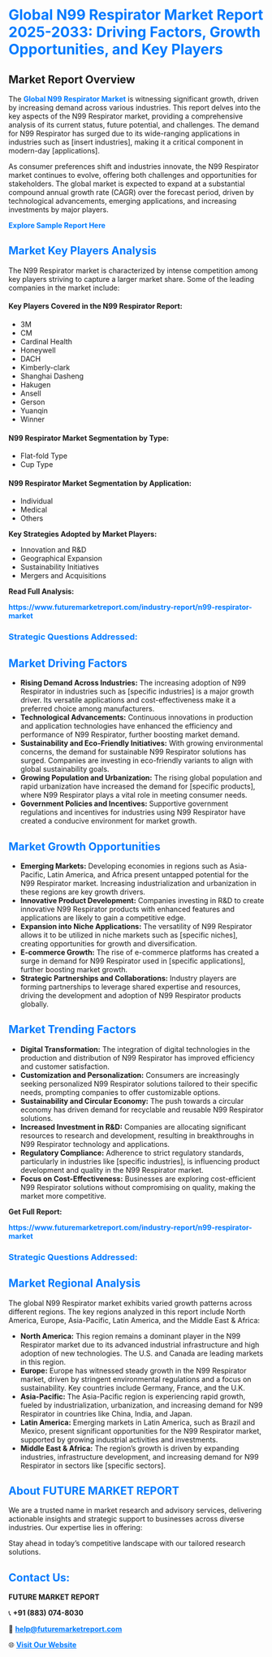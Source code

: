 <h1 style="color: #007BFF;">Global N99 Respirator Market Report 2025-2033: Driving Factors, Growth Opportunities, and Key Players</h1>

<section id="overview">
<h2>Market Report Overview</h2>
<p>The <a href="https://www.futuremarketreport.com/industry-report/n99-respirator-market" style="color: #007BFF; text-decoration: none;"><strong>Global N99 Respirator Market</strong></a> is witnessing significant growth, driven by increasing demand across various industries. This report delves into the key aspects of the N99 Respirator market, providing a comprehensive analysis of its current status, future potential, and challenges. The demand for N99 Respirator has surged due to its wide-ranging applications in industries such as [insert industries], making it a critical component in modern-day [applications].</p>
<p>As consumer preferences shift and industries innovate, the N99 Respirator market continues to evolve, offering both challenges and opportunities for stakeholders. The global market is expected to expand at a substantial compound annual growth rate (CAGR) over the forecast period, driven by technological advancements, emerging applications, and increasing investments by major players.</p>
</section>

<section id="overview">
<p><a href="https://www.futuremarketreport.com/request-sample/reportId=78553" style="color: #007BFF; text-decoration: none;"><strong>Explore Sample Report Here</strong></a></p>
</section>

<section id="key-players">
<h2 style="color: #007BFF;">Market Key Players Analysis</h2>
<p>The N99 Respirator market is characterized by intense competition among key players striving to capture a larger market share. Some of the leading companies in the market include:</p>
<h4>Key Players Covered in the N99 Respirator Report:</h4>
<ul><li>3M</li><li>CM</li><li>Cardinal Health</li><li>Honeywell</li><li>DACH</li><li>Kimberly-clark</li><li>Shanghai Dasheng</li><li>Hakugen</li><li>Ansell</li><li>Gerson</li><li>Yuanqin</li><li>Winner</li></ul>
<h4>N99 Respirator Market Segmentation by Type:</h4>
<ul><li>Flat-fold Type</li><li>Cup Type</li></ul>

<h4>N99 Respirator Market Segmentation by Application:</h4>
<ul><li>Individual</li><li>Medical</li><li>Others</li></ul>
<p><strong>Key Strategies Adopted by Market Players:</strong></p>
<ul>
<li>Innovation and R&D</li>
<li>Geographical Expansion</li>
<li>Sustainability Initiatives</li>
<li>Mergers and Acquisitions</li>
</ul>
</section>

<section>
<p><strong>Read Full Analysis: </strong></p><a href="https://www.futuremarketreport.com/industry-report/n99-respirator-market" style="color: #007BFF; text-decoration: none;"><strong>https://www.futuremarketreport.com/industry-report/n99-respirator-market</strong></a>
<h3 style="color: #007BFF;">Strategic Questions Addressed:</h3>
</section>

<section id="driving-factors">
<h2 style="color: #007BFF;">Market Driving Factors</h2>
<ul>
<li><strong>Rising Demand Across Industries:</strong> The increasing adoption of N99 Respirator in industries such as [specific industries] is a major growth driver. Its versatile applications and cost-effectiveness make it a preferred choice among manufacturers.</li>
<li><strong>Technological Advancements:</strong> Continuous innovations in production and application technologies have enhanced the efficiency and performance of N99 Respirator, further boosting market demand.</li>
<li><strong>Sustainability and Eco-Friendly Initiatives:</strong> With growing environmental concerns, the demand for sustainable N99 Respirator solutions has surged. Companies are investing in eco-friendly variants to align with global sustainability goals.</li>
<li><strong>Growing Population and Urbanization:</strong> The rising global population and rapid urbanization have increased the demand for [specific products], where N99 Respirator plays a vital role in meeting consumer needs.</li>
<li><strong>Government Policies and Incentives:</strong> Supportive government regulations and incentives for industries using N99 Respirator have created a conducive environment for market growth.</li>
</ul>
</section>

<section id="growth-opportunities">
<h2 style="color: #007BFF;">Market Growth Opportunities</h2>
<ul>
<li><strong>Emerging Markets:</strong> Developing economies in regions such as Asia-Pacific, Latin America, and Africa present untapped potential for the N99 Respirator market. Increasing industrialization and urbanization in these regions are key growth drivers.</li>
<li><strong>Innovative Product Development:</strong> Companies investing in R&D to create innovative N99 Respirator products with enhanced features and applications are likely to gain a competitive edge.</li>
<li><strong>Expansion into Niche Applications:</strong> The versatility of N99 Respirator allows it to be utilized in niche markets such as [specific niches], creating opportunities for growth and diversification.</li>
<li><strong>E-commerce Growth:</strong> The rise of e-commerce platforms has created a surge in demand for N99 Respirator used in [specific applications], further boosting market growth.</li>
<li><strong>Strategic Partnerships and Collaborations:</strong> Industry players are forming partnerships to leverage shared expertise and resources, driving the development and adoption of N99 Respirator products globally.</li>
</ul>
</section>

<section id="trending-factors">
<h2 style="color: #007BFF;">Market Trending Factors</h2>
<ul>
<li><strong>Digital Transformation:</strong> The integration of digital technologies in the production and distribution of N99 Respirator has improved efficiency and customer satisfaction.</li>
<li><strong>Customization and Personalization:</strong> Consumers are increasingly seeking personalized N99 Respirator solutions tailored to their specific needs, prompting companies to offer customizable options.</li>
<li><strong>Sustainability and Circular Economy:</strong> The push towards a circular economy has driven demand for recyclable and reusable N99 Respirator solutions.</li>
<li><strong>Increased Investment in R&D:</strong> Companies are allocating significant resources to research and development, resulting in breakthroughs in N99 Respirator technology and applications.</li>
<li><strong>Regulatory Compliance:</strong> Adherence to strict regulatory standards, particularly in industries like [specific industries], is influencing product development and quality in the N99 Respirator market.</li>
<li><strong>Focus on Cost-Effectiveness:</strong> Businesses are exploring cost-efficient N99 Respirator solutions without compromising on quality, making the market more competitive.</li>
</ul>
</section>

<section>
<p><strong>Get Full Report: </strong></p><a href="https://www.futuremarketreport.com/industry-report/n99-respirator-market" style="color: #007BFF; text-decoration: none;"><strong>https://www.futuremarketreport.com/industry-report/n99-respirator-market</strong></a>
<h3 style="color: #007BFF;">Strategic Questions Addressed:</h3>
</section>


<section id="regional-analysis">
<h2 style="color: #007BFF;">Market Regional Analysis</h2>
<p>The global N99 Respirator market exhibits varied growth patterns across different regions. The key regions analyzed in this report include North America, Europe, Asia-Pacific, Latin America, and the Middle East & Africa:</p>
<ul>
<li><strong>North America:</strong> This region remains a dominant player in the N99 Respirator market due to its advanced industrial infrastructure and high adoption of new technologies. The U.S. and Canada are leading markets in this region.</li>
<li><strong>Europe:</strong> Europe has witnessed steady growth in the N99 Respirator market, driven by stringent environmental regulations and a focus on sustainability. Key countries include Germany, France, and the U.K.</li>
<li><strong>Asia-Pacific:</strong> The Asia-Pacific region is experiencing rapid growth, fueled by industrialization, urbanization, and increasing demand for N99 Respirator in countries like China, India, and Japan.</li>
<li><strong>Latin America:</strong> Emerging markets in Latin America, such as Brazil and Mexico, present significant opportunities for the N99 Respirator market, supported by growing industrial activities and investments.</li>
<li><strong>Middle East & Africa:</strong> The region’s growth is driven by expanding industries, infrastructure development, and increasing demand for N99 Respirator in sectors like [specific sectors].</li>
</ul>
</section>

<footer>
<h2 style="color: #007BFF;">About FUTURE MARKET REPORT</h2>
<p>We are a trusted name in market research and advisory services, delivering actionable insights and strategic support to businesses across diverse industries. Our expertise lies in offering:</p>

<p>Stay ahead in today’s competitive landscape with our tailored research solutions.</p>

<h2 style="color: #007BFF;">Contact Us:</h2>
<p><strong>FUTURE MARKET REPORT</strong></p>
<p>📞 <strong>+91 (883) 074-8030</strong></p>
<p>📧 <strong><a href="mailto:help@futuremarketreport.com" style="color: #007BFF;">help@futuremarketreport.com</a></strong></p>
<p>🌐 <strong><a href="https://www.futuremarketreport.com/" style="color: #007BFF;">Visit Our Website</a></strong></p>
</footer>